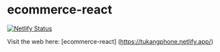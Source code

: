 # ecommerce-react

[![Netlify Status](https://api.netlify.com/api/v1/badges/ef7476bc-7a13-4982-b646-69440b90250f/deploy-status)](https://app.netlify.com/sites/tukangphone/deploys)

Visit the web here: [ecommerce-react] (https://tukangphone.netlify.app/)
